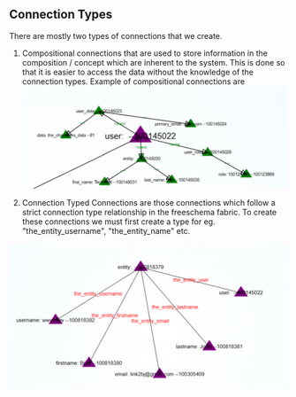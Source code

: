 ## Connection Types

There are mostly two types of connections that we create.


1.  Compositional connections that are used to store information in the composition / concept which are inherent to the system. This is done so that it is easier to access the data without the knowledge of the connection types.
Example of compositional connections are 
![local_to_real_nodes](images/compositional.png)


2. Connection Typed Connections are those connections which follow a strict connection type relationship in the freeschema fabric. To create these connections we must first create a type for eg. "the_entity_username", "the_entity_name" etc.

![local_to_real_nodes](images/connectiontypeconnection.png)


